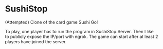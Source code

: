 # SushiStop
(Attempted) Clone of the card game Sushi Go!

To play, one player has to run the program in SushiStop.Server. Then I like to publicly expose the IP/port with ngrok. 
The game can start after at least 2 players have joined the server.
